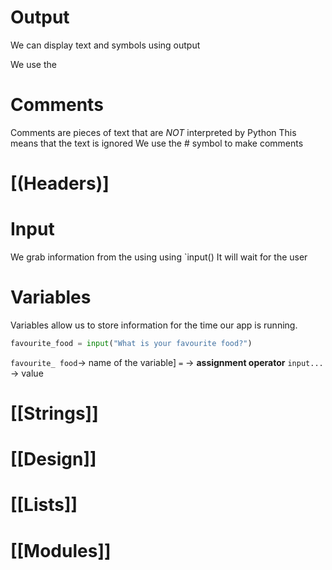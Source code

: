 
# Output 
We can display text and symbols using output 

We use the 

# Comments 
Comments are pieces of text that are *NOT* interpreted by Python
This means that the text is ignored 
We use the # symbol to make comments

# [(Headers)]

# Input 
We grab information from the using using `input()
It will wait for the user 

# Variables 
Variables allow us to store information for the time our app is running. 

```python
favourite_food = input("What is your favourite food?")
```
`favourite_ food`-> name of the variable]
`=` -> **assignment operator**
`input...` -> value

# [[Strings]]

# [[Design]]

# [[Lists]]

# [[Modules]]

